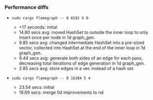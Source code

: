 ### Performance diffs

- `sudo cargo flamegraph -- 0 8192 5 0`

  - +17 seconds: initial
  - 14.80 secs avg: moved HashSet to outside the inner loop to only insert once per node in 1d graph_gen.
  - 9.85 secs avg: changed intermediate HashSet into a pre-sized vector, collected into HashSet at the end of the inner loop in 1d graph_gen.
  - 9.44 secs avg: generate both sides of an edge for each pass, decreasing total iterations of edge generation in 1d graph_gen.
  - 2.85 secs avg: store edges in a vec instead of a hash set.

- `sudo cargo flamegraph -- 0 16384 5 4`
  - 23.54 secs: initial
  - 18.69 secs: merge 0d improvements to nd
